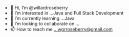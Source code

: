 - 👋 Hi, I’m @willardroseberry
- 👀 I’m interested in ...Java and Full Stack Development
- 🌱 I’m currently learning ...Java
- 💞️ I’m looking to collaborate on ...
- 📫 How to reach me ...wgrroseberry@gmail.com

<!---
willardroseberry/willardroseberry is a ✨ special ✨ repository because its `README.md` (this file) appears on your GitHub profile.
You can click the Preview link to take a look at your changes.
--->
